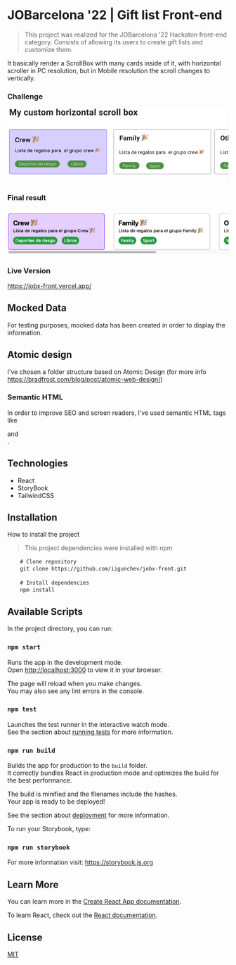 # JOBarcelona '22 | Gift list Front-end

> This project was realized for the JOBarcelona '22 Hackaton front-end category.
> Consists of allowing its users to create gift lists and customize them.

It basically render a ScrollBox with many cards inside of it, with horizontal scroller in PC resolution, but in Mobile resolution the scroll changes to vertically.

### Challenge

<img src="./src/assets/challenge_screenshot.png">

### Final result

<img src="./src/assets/final_result.png">

### Live Version

https://jobx-front.vercel.app/

## Mocked Data

For testing purposes, mocked data has been created in order to display the information.


## Atomic design

I've chosen a folder structure based on Atomic Design (for more info https://bradfrost.com/blog/post/atomic-web-design/)

### Semantic HTML

In order to improve SEO and screen readers, I've used semantic HTML tags like <article> and <section>.

## Technologies

- React
- StoryBook
- TailwindCSS

## Installation

How to install the project

> This project dependencies were installed with npm

```shell
    # Clone repository
    git clone https://github.com/iigunchev/jobx-front.git

    # Install dependencies
    npm install
```

## Available Scripts

In the project directory, you can run:

### `npm start`

Runs the app in the development mode.\
Open [http://localhost:3000](http://localhost:3000) to view it in your browser.

The page will reload when you make changes.\
You may also see any lint errors in the console.

### `npm test`

Launches the test runner in the interactive watch mode.\
See the section about [running tests](https://facebook.github.io/create-react-app/docs/running-tests) for more information.

### `npm run build`

Builds the app for production to the `build` folder.\
It correctly bundles React in production mode and optimizes the build for the best performance.

The build is minified and the filenames include the hashes.\
Your app is ready to be deployed!

See the section about [deployment](https://facebook.github.io/create-react-app/docs/deployment) for more information.

To run your Storybook, type:

### `npm run storybook`

For more information visit: https://storybook.js.org

## Learn More

You can learn more in the [Create React App documentation](https://facebook.github.io/create-react-app/docs/getting-started).

To learn React, check out the [React documentation](https://reactjs.org/).

## License

[MIT](https://opensource.org/licenses/MIT)